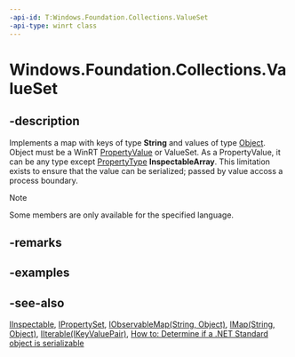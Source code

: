 ```yaml
---
-api-id: T:Windows.Foundation.Collections.ValueSet
-api-type: winrt class
---
```


<!-- Class syntax.
public class ValueSet : Windows.Foundation.Collections.IIterable<Windows.Foundation.Collections.IKeyValuePair<System.String, System.Object>>, Windows.Foundation.Collections.IMap<System.String, System.Object>, Windows.Foundation.Collections.IObservableMap<System.String, System.Object>, Windows.Foundation.Collections.IPropertySet
-->

# Windows.Foundation.Collections.ValueSet

## -description
Implements a map with keys of type **String** and values of type [Object](/dotnet/api/system.object?view=dotnet-uwp-10.0&preserve-view=true). Object must be a WinRT [PropertyValue](/windows/win32/api/windows.foundation/nn-windows-foundation-ipropertyvalue) or ValueSet. As a PropertyValue, it can be any type except [PropertyType](/windows/win32/api/windows.foundation/ne-windows-foundation-propertytype) **InspectableArray**. This limitation exists to ensure that the value can be serialized; passed by value accoss a process boundary.

> [!NOTE]
> Some members are only available for the specified language.

## -remarks

## -examples

## -see-also
[IInspectable](/windows/desktop/api/inspectable/nn-inspectable-iinspectable), [IPropertySet](ipropertyset.md), [IObservableMap(String, Object)](iobservablemap_2.md), [IMap(String, Object)](imap_2.md), [IIterable(IKeyValuePair)](iiterable_1.md), [How to: Determine if a .NET Standard object is serializable](/dotnet/standard/serialization/how-to-determine-if-netstandard-object-is-serializable)
